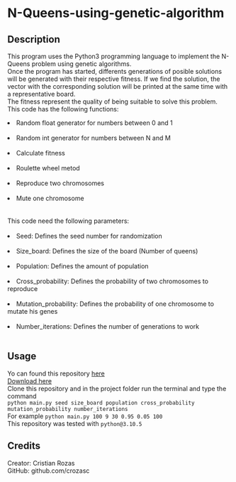 # N-Queens-using-genetic-algorithm

## Description
This program uses the Python3 programming language to implement the N-Queens problem using genetic algorithms.<br>
Once the program has started, differents generations of posible solutions will be generated with their respective fitness. If we find the solution, the vector with the corresponding solution will be printed at the same time with a representative board.<br>
The fitness represent the quality of being suitable to solve this problem. <br>
This code has the following functions:<br>
<li>Random float generator for numbers between 0 and 1</li><br>
<li>Random int generator for numbers between N and M</li><br>
<li>Calculate fitness</li><br>
<li>Roulette wheel metod</li><br>
<li>Reproduce two chromosomes</li><br>
<li>Mute one chromosome</li><br><br>
This code need the following parameters:<br><br>
<li>Seed: Defines the seed number for randomization</li><br>
<li>Size_board: Defines the size of the board (Number of queens)</li><br>
<li>Population: Defines the amount of population</li><br>
<li>Cross_probability: Defines the probability of two chromosomes to reproduce</li><br>
<li>Mutation_probability: Defines the probability of one chromosome to mutate his genes</li><br>
<li>Number_iterations: Defines the number of generations to work</li><br>

## Usage
Yo can found this repository [here](https://github.com/crozasc/N-Queens-using-genetic-algorithm)<br>
[Download here](https://github.com/crozasc/N-Queens-using-genetic-algorithm/archive/refs/heads/main.zip) <br>
Clone this repository and in the project folder run the terminal and type the command <br>
`python main.py seed size_board population cross_probability mutation_probability number_iterations`<br>
For example `python main.py 100 9 30 0.95 0.05 100`<br>
This repository was tested with `python@3.10.5`<br>

## Credits

Creator: Cristian Rozas <br>
GitHub: github.com/crozasc
